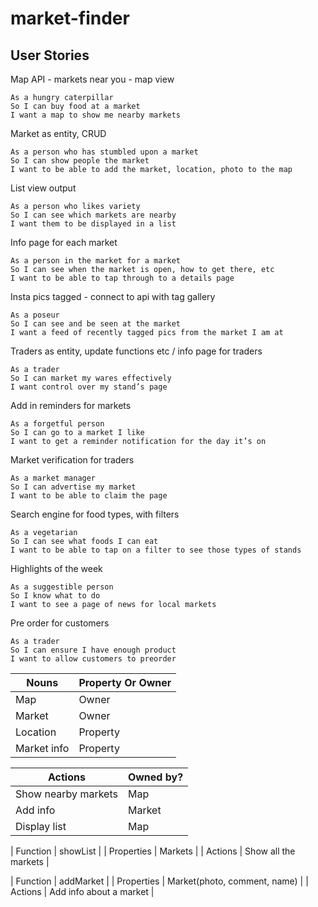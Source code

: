 # market-finder

## User Stories
Map API - markets near you - map view
```
As a hungry caterpillar
So I can buy food at a market
I want a map to show me nearby markets
```
Market as entity, CRUD
```
As a person who has stumbled upon a market
So I can show people the market
I want to be able to add the market, location, photo to the map
```
List view output
```
As a person who likes variety
So I can see which markets are nearby
I want them to be displayed in a list
```
Info page for each market
```
As a person in the market for a market
So I can see when the market is open, how to get there, etc
I want to be able to tap through to a details page
```
Insta pics tagged - connect to api with tag gallery
```
As a poseur
So I can see and be seen at the market
I want a feed of recently tagged pics from the market I am at 
```
Traders as entity, update functions etc / info page for traders
```
As a trader
So I can market my wares effectively
I want control over my stand’s page
```
Add in reminders for markets
```
As a forgetful person
So I can go to a market I like
I want to get a reminder notification for the day it’s on
```
Market verification for traders
```
As a market manager
So I can advertise my market
I want to be able to claim the page
```
Search engine for food types, with filters
```
As a vegetarian 
So I can see what foods I can eat
I want to be able to tap on a filter to see those types of stands
```
Highlights of the week
```
As a suggestible person
So I know what to do
I want to see a page of news for local markets
```
Pre order for customers
```
As a trader
So I can ensure I have enough product
I want to allow customers to preorder
```



| Nouns | Property Or Owner |
|-------|-------------------|
| Map | Owner |
| Market | Owner |
| Location | Property |
| Market info | Property |

| Actions | Owned by? |
|---------|-----------|
| Show nearby markets | Map |
| Add info | Market |
| Display list | Map |

| Function | showList |
| Properties | Markets |
| Actions | Show all the markets |

| Function | addMarket |
| Properties | Market(photo, comment, name) |
| Actions | Add info about a market |



